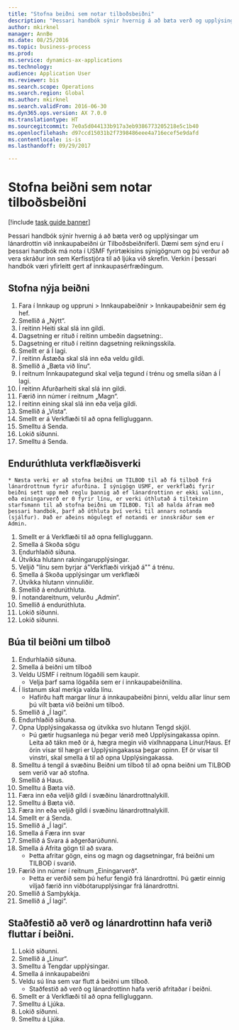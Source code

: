 ```yaml
--- 
title: "Stofna beiðni sem notar tilboðsbeiðni"
description: "Þessari handbók sýnir hvernig á að bæta verð og upplýsingar um lánardrottin við innkaupabeiðni úr Tilboðsbeiðniferli."
author: mkirknel
manager: AnnBe
ms.date: 08/25/2016
ms.topic: business-process
ms.prod: 
ms.service: dynamics-ax-applications
ms.technology: 
audience: Application User
ms.reviewer: bis
ms.search.scope: Operations
ms.search.region: Global
ms.author: mkirknel
ms.search.validFrom: 2016-06-30
ms.dyn365.ops.version: AX 7.0.0
ms.translationtype: HT
ms.sourcegitcommit: 7e0a5d044133b917a3eb9386773205218e5c1b40
ms.openlocfilehash: d97ccd15031b2f7398486eee4a716ecef5e9dafd
ms.contentlocale: is-is
ms.lasthandoff: 09/29/2017

---
```

# <a name="create-a-requisition-that-uses-an-rfq"></a>Stofna beiðni sem notar tilboðsbeiðni

[!include [task guide banner](../../includes/task-guide-banner.md)]

Þessari handbók sýnir hvernig á að bæta verð og upplýsingar um lánardrottin við innkaupabeiðni úr Tilboðsbeiðniferli. Dæmi sem sýnd eru í þessari handbók má nota í USMF fyrirtækisins sýnigögnum og þú verður að vera skráður inn sem Kerfisstjóra til að ljúka við skrefin. Verkin í þessari handbók væri yfirleitt gert af innkaupasérfræðingum.


## <a name="create-a-requisition"></a>Stofna nýja beiðni
1. Fara í Innkaup og uppruni > Innkaupabeiðnir > Innkaupabeiðnir sem ég hef.
2. Smellið á „Nýtt“.
3. Í reitinn Heiti skal slá inn gildi.
4. Dagsetning er rituð í reitinn umbeðin dagsetning:.
5. Dagsetning er rituð í reitinn dagsetning reikningsskila.
6. Smellt er á Í lagi.
7. Í reitinn Ástæða skal slá inn eða veldu gildi.
8. Smellið á „Bæta við línu“.
9. Í reitnum Innkaupategund skal velja tegund í trénu og smella síðan á Í lagi.
10. Í reitinn Afurðarheiti skal slá inn gildi.
11. Færið inn númer í reitnum „Magn“.
12. Í reitinn eining skal slá inn eða velja gildi.
13. Smellið á „Vista“.
14. Smellt er á Verkflæði til að opna felligluggann.
15. Smelltu á Senda.
16. Lokið síðunni.
17. Smelltu á Senda.

## <a name="reassign-a-workflow-task"></a>Endurúthluta verkflæðisverki
    * Næsta verki er að stofna beiðni um TILBOÐ til að fá tilboð frá lánardrottnum fyrir afurðina. Í sýnigögn USMF, er verkflæði fyrir beiðni sett upp með reglu þannig að ef lánardrottinn er ekki valinn, eða einingarverð er 0 fyrir línu, er verki úthlutað á tiltekinn starfsmann til að stofna beiðni um TILBOÐ. Til að halda áfram með þessari handbók, þarf að úthluta því verki til annars notanda (sjálfur). Það er aðeins mögulegt ef notandi er innskráður sem er Admin.  
1. Smellt er á Verkflæði til að opna felligluggann.
2. Smella á Skoða sögu
3. Endurhlaðið síðuna.
4. Útvíkka hlutann rakningarupplýsingar.
5. Veljið "línu sem byrjar á"Verkflæði virkjað á"" á trénu.
6. Smella á Skoða upplýsingar um verkflæði
7. Útvíkka hlutann vinnuliðir.
8. Smellið á endurúthluta.
9. Í notandareitnum, velurðu „Admin“.
10. Smellið á endurúthluta.
11. Lokið síðunni.
12. Lokið síðunni.

## <a name="create-an-rfq"></a>Búa til beiðni um tilboð
1. Endurhlaðið síðuna.
2. Smella á beiðni um tilboð
3. Veldu USMF í reitnum lögaðili sem kaupir.
    * Velja þarf sama lögaðila sem er í innkaupabeiðnilína.  
4. Í listanum skal merkja valda línu.
    * Hafirðu haft margar línur á innkaupabeiðni þinni, veldu allar línur sem þú vilt bæta við beiðni um tilboð.  
5. Smellið á „Í lagi“.
6. Endurhlaðið síðuna.
7. Opna Upplýsingakassa og útvíkka svo hlutann Tengd skjöl.
    * Þú gætir hugsanlega nú þegar verið með Upplýsingakassa opinn. Leita að tákn með ör á, hægra megin við víxlhnappana Línur/Haus. Ef örin vísar til hægri er Upplýsingakassa þegar opinn. Ef ör vísar til vinstri, skal smella á til að opna Upplýsingakassa.  
8. Smelltu á tengil á svæðinu Beiðni um tilboð til að opna beiðni um TILBOÐ sem verið var að stofna.
9. Smellið á Haus.
10. Smelltu á Bæta við.
11. Færa inn eða veljið gildi í svæðinu lánardrottnalykill.
12. Smelltu á Bæta við.
13. Færa inn eða veljið gildi í svæðinu lánardrottnalykill.
14. Smellt er á Senda.
15. Smellið á „Í lagi“.
16. Smella á Færa inn svar
17. Smellið á Svara á aðgerðarúðunni.
18. Smella á Afrita gögn til að svara.
    * Þetta afritar gögn, eins og magn og dagsetningar, frá beiðni um TILBOÐ í svarið.  
19. Færið inn númer í reitnum „Einingarverð“.
    * Þetta er verðið sem þú hefur fengið frá lánardrottni. Þú gætir einnig viljað færið inn viðbótarupplýsingar frá lánardrottni.  
20. Smellið á Samþykkja.
21. Smellið á „Í lagi“.

## <a name="verify-that-vendor-and-price-have-been-transferred-to-the-requisition"></a>Staðfestið að verð og lánardrottinn hafa verið fluttar í beiðni.
1. Lokið síðunni.
2. Smellið á „Línur“.
3. Smelltu á Tengdar upplýsingar.
4. Smella á innkaupabeiðni
5. Veldu sú lína sem var flutt á beiðni um tilboð.
    * Staðfestið að verð og lánardrottinn hafa verið afritaðar í beiðni.  
6. Smellt er á Verkflæði til að opna felligluggann.
7. Smelltu á Ljúka.
8. Lokið síðunni.
9. Smelltu á Ljúka.


